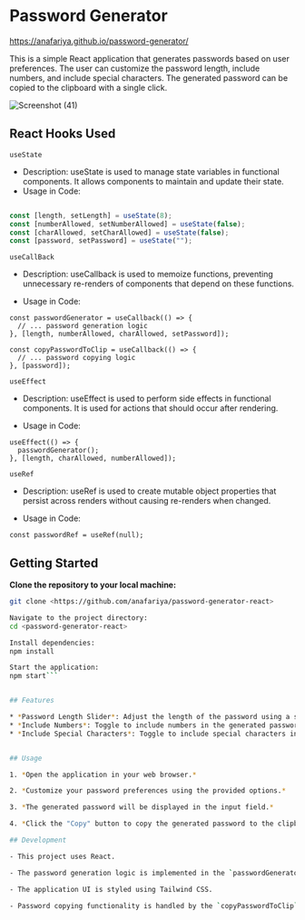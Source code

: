 # Password Generator

https://anafariya.github.io/password-generator/

This is a simple React application that generates passwords based on user preferences. The user can customize the password length, include numbers, and include special characters. The generated password can be copied to the clipboard with a single click.

![Screenshot (41)](https://github.com/anafariya/password-generator/assets/70438803/46d7ccce-5220-40e5-a6a3-dd5aa0783381)


## React Hooks Used

`useState`
* Description: useState is used to manage state variables in functional components. It allows components to maintain and update their state.
* Usage in Code:

```jsx

const [length, setLength] = useState(8);
const [numberAllowed, setNumberAllowed] = useState(false);
const [charAllowed, setCharAllowed] = useState(false);
const [password, setPassword] = useState("");


```
 `useCallBack`
* Description: useCallback is used to memoize functions, preventing unnecessary re-renders of components that depend on these functions.

* Usage in Code:

``` 
const passwordGenerator = useCallback(() => {
  // ... password generation logic
}, [length, numberAllowed, charAllowed, setPassword]);

const copyPasswordToClip = useCallback(() => {
  // ... password copying logic
}, [password]);
```
`useEffect`
* Description: useEffect is used to perform side effects in functional components. It is used for actions that should occur after rendering.

* Usage in Code:

``` 
useEffect(() => {
  passwordGenerator();
}, [length, charAllowed, numberAllowed]);

```
 `useRef`
* Description: useRef is used to create mutable object properties that persist across renders without causing re-renders when changed.

* Usage in Code:

``` 
const passwordRef = useRef(null);

```



## Getting Started

**Clone the repository to your local machine:**

   ```bash
   git clone <https://github.com/anafariya/password-generator-react>

Navigate to the project directory:
cd <password-generator-react>

Install dependencies:
npm install

Start the application:
npm start```


## Features

* *Password Length Slider*: Adjust the length of the password using a slider input.
* *Include Numbers*: Toggle to include numbers in the generated password.
* *Include Special Characters*: Toggle to include special characters in the generated password.


## Usage

1. *Open the application in your web browser.*

2. *Customize your password preferences using the provided options.*

3. *The generated password will be displayed in the input field.*

4. *Click the "Copy" button to copy the generated password to the clipboard.*

## Development

- This project uses React.

- The password generation logic is implemented in the `passwordGenerator` function.

- The application UI is styled using Tailwind CSS.

- Password copying functionality is handled by the `copyPasswordToClip` function.

